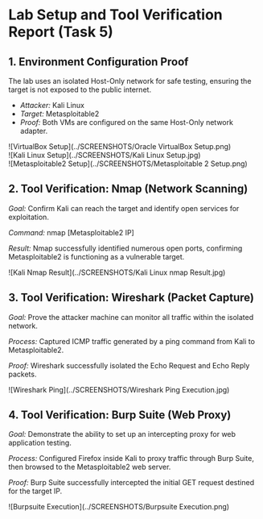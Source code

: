 # Lab Setup and Tool Verification Report (Task 5)

## 1. Environment Configuration Proof

The lab uses an isolated Host-Only network for safe testing, ensuring the target is not exposed to the public internet.

* *Attacker:* Kali Linux
* *Target:* Metasploitable2
* *Proof:* Both VMs are configured on the same Host-Only network adapter.

![VirtualBox Setup](../SCREENSHOTS/Oracle VirtualBox Setup.png)  
![Kali Linux Setup](../SCREENSHOTS/Kali Linux Setup.jpg)  
![Metasploitable2 Setup](../SCREENSHOTS/Metasploitable 2 Setup.png)

## 2. Tool Verification: Nmap (Network Scanning)

*Goal:* Confirm Kali can reach the target and identify open services for exploitation.

*Command:* nmap [Metasploitable2 IP]

*Result:* Nmap successfully identified numerous open ports, confirming Metasploitable2 is functioning as a vulnerable target.

![Kali Nmap Result](../SCREENSHOTS/Kali Linux nmap Result.jpg)

## 3. Tool Verification: Wireshark (Packet Capture)

*Goal:* Prove the attacker machine can monitor all traffic within the isolated network.

*Process:* Captured ICMP traffic generated by a ping command from Kali to Metasploitable2.

*Proof:* Wireshark successfully isolated the Echo Request and Echo Reply packets.

![Wireshark Ping](../SCREENSHOTS/Wireshark Ping Execution.jpg)

## 4. Tool Verification: Burp Suite (Web Proxy)

*Goal:* Demonstrate the ability to set up an intercepting proxy for web application testing.

*Process:* Configured Firefox inside Kali to proxy traffic through Burp Suite, then browsed to the Metasploitable2 web server.

*Proof:* Burp Suite successfully intercepted the initial GET request destined for the target IP.

![Burpsuite Execution](../SCREENSHOTS/Burpsuite Execution.png)
